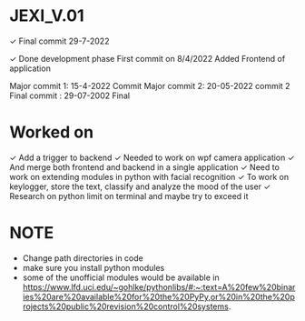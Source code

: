 # JEXI_V.01

✓ Final commit 29-7-2022


✓ Done development phase 
First commit on 8/4/2022 Added Frontend of application


Major commit 1: 15-4-2022 Commit 
Major commit 2: 20-05-2022 commit 2
Final commit  : 29-07-2002 Final

# Worked on 
✓ Add a trigger to backend 
✓ Needed to work on wpf camera application 
✓ And merge both frontend and backend in a single application 
✓ Need to work on extending modules in python with facial recognition 
✓ To work on keylogger, store the text, classify and analyze the mood of the user
✓ Research on python limit on terminal and maybe try to exceed it 

# NOTE

* Change path directories in code 
* make sure you install python modules
* some of the unofficial modules would be available in https://www.lfd.uci.edu/~gohlke/pythonlibs/#:~:text=A%20few%20binaries%20are%20available%20for%20the%20PyPy,or%20in%20the%20projects%20public%20revision%20control%20systems.
